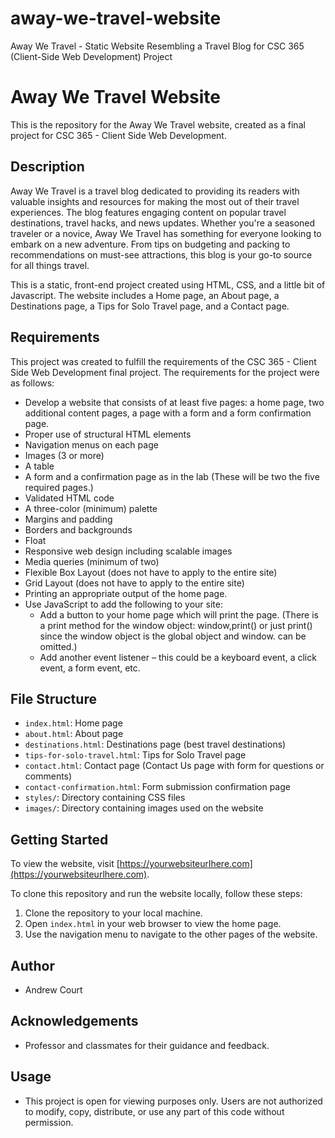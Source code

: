 # away-we-travel-website
Away We Travel - Static Website Resembling a Travel Blog for CSC 365 (Client-Side Web Development) Project

# Away We Travel Website

This is the repository for the Away We Travel website, created as a final project for CSC 365 - Client Side Web Development.

## Description

Away We Travel is a travel blog dedicated to providing its readers with valuable insights and resources for making the most out of their travel experiences. The blog features engaging content on popular travel destinations, travel hacks, and news updates. Whether you're a seasoned traveler or a novice, Away We Travel has something for everyone looking to embark on a new adventure. From tips on budgeting and packing to recommendations on must-see attractions, this blog is your go-to source for all things travel.

This is a static, front-end project created using HTML, CSS, and a little bit of Javascript. The website includes a Home page, an About page, a Destinations page, a Tips for Solo Travel page, and a Contact page.

## Requirements

This project was created to fulfill the requirements of the CSC 365 - Client Side Web Development final project. The requirements for the project were as follows:

- Develop a website that consists of at least five pages: a home page, two additional content pages, a page with a form and a form confirmation page.
- Proper use of structural HTML elements
- Navigation menus on each page
- Images (3 or more)
- A table
- A form and a confirmation page as in the lab (These will be two the five required pages.)
- Validated HTML code
- A three-color (minimum) palette
- Margins and padding
- Borders and backgrounds
- Float
- Responsive web design including scalable images
- Media queries (minimum of two)
- Flexible Box Layout (does not have to apply to the entire site)
- Grid Layout (does not have to apply to the entire site)
- Printing an appropriate output of the home page.
- Use JavaScript to add the following to your site:
  - Add a button to your home page which will print the page. (There is a print method for the window object: window,print() or just print() since the window object is the global object and window. can be omitted.)
  - Add another event listener – this could be a keyboard event, a click event, a form event, etc.

## File Structure

- `index.html`: Home page
- `about.html`: About page
- `destinations.html`: Destinations page (best travel destinations)
- `tips-for-solo-travel.html`: Tips for Solo Travel page
- `contact.html`: Contact page (Contact Us page with form for questions or comments)
- `contact-confirmation.html`: Form submission confirmation page
- `styles/`: Directory containing CSS files
- `images/`: Directory containing images used on the website

## Getting Started

To view the website, visit [https://yourwebsiteurlhere.com](https://yourwebsiteurlhere.com).

To clone this repository and run the website locally, follow these steps:

1. Clone the repository to your local machine.
2. Open `index.html` in your web browser to view the home page.
3. Use the navigation menu to navigate to the other pages of the website.

## Author

- Andrew Court

## Acknowledgements

- Professor and classmates for their guidance and feedback.

## Usage
- This project is open for viewing purposes only. Users are not authorized to modify, copy, distribute, or use any part of this code without permission.
